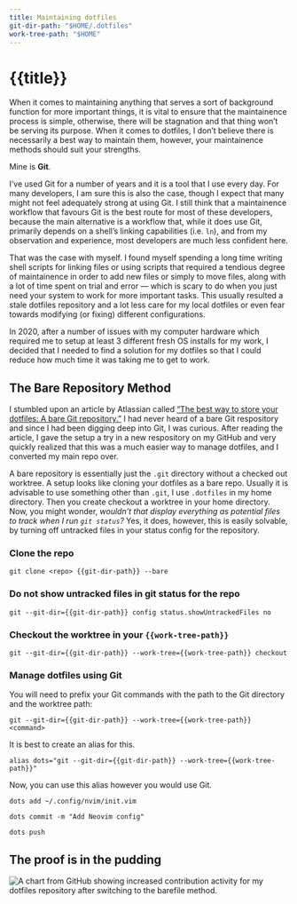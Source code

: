 ```yaml
---
title: Maintaining dotfiles
git-dir-path: "$HOME/.dotfiles"
work-tree-path: "$HOME"
---
```


# {{title}}

When it comes to maintaining anything that serves a sort of background
function for more important things, it is vital to ensure that the
maintainence process is simple, otherwise, there will be stagnation and
that thing won’t be serving its purpose. When it comes to dotfiles, I
don’t believe there is necessarily a best way to maintain them, however,
your maintainence methods should suit your strengths. 

Mine is **Git**. 

I’ve used Git for a number of years and it is a tool that I use every
day. For many developers, I am sure this is also the case, though I
expect that many might not feel adequately strong at using Git. I still
think that a maintainence workflow that favours Git is the best route
for most of these developers, because the main alternative is a workflow
that, while it does use Git, primarily depends on a shell’s linking
capabilities (i.e. `ln`), and from my observation and experience, most developers
are much less confident here. 

That was the case with myself. I found myself spending a long time
writing shell scripts for linking files or using scripts that required a
tendious degree of maintainence in order to add new files or simply to
move files, along with a lot of time spent on trial and error — which is
scary to do when you just need your system to work for more important
tasks. This usually resulted a stale dotfiles repository and a lot less
care for my local dotfiles or even fear towards modifying (or fixing)
different configurations.

In 2020, after a number of issues with my computer hardware which
required me to setup at least 3 different fresh OS installs for my work,
I decided that I needed to find a solution for my dotfiles so that I
could reduce how much time it was taking me to get to work.

## The Bare Repository Method

I stumbled upon an article by Atlassian called [“The best way to store
your dotfiles: A bare Git repository.”](https://www.atlassian.com/git/tutorials/dotfiles)
I had never heard of a bare Git respository and since I had been digging
deep into Git, I was curious. After reading the article, I gave the
setup a try in a new respository on my GitHub and very quickly realized
that this was a much easier way to manage dotfiles, and I converted my
main repo over.

A bare repository is essentially just the `.git` directory without a
checked out worktree. A setup looks like cloning your dotfiles as a bare
repo. Usually it is advisable to use something other than `.git`, I use
`.dotfiles` in my home directory. Then you create checkout a worktree in
your home directory. Now, you might wonder, _wouldn’t that display
everything as potential files to track when I run `git status`?_ Yes, it
does, however, this is easily solvable, by turning off untracked files
in your status config for the repository.

### Clone the repo

```shell
git clone <repo> {{git-dir-path}} --bare
```

### Do not show untracked files in git status for the repo

```shell
git --git-dir={{git-dir-path}} config status.showUntrackedFiles no
```

### Checkout the worktree in your `{{work-tree-path}}`

```shell
git --git-dir={{git-dir-path}} --work-tree={{work-tree-path}} checkout
```

### Manage dotfiles using Git

You will need to prefix your Git commands with the path to the Git
directory and the worktree path:

```shell
git --git-dir={{git-dir-path}} --work-tree={{work-tree-path}} <command>
```

It is best to create an alias for this.

```shell
alias dots="git --git-dir={{git-dir-path}} --work-tree={{work-tree-path}}"
```

Now, you can use this alias however you would use Git.

```shell
dots add ~/.config/nvim/init.vim

dots commit -m "Add Neovim config"

dots push
```

## The proof is in the pudding

<img src="/images/dotfiles-repo-historical-commit-chart.png" alt="A chart from GitHub showing increased contribution activity for my dotfiles repository after switching to the barefile method.">
